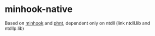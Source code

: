 # minhook-native
Based on [minhook](https://github.com/TsudaKageyu/minhook) and [phnt](https://github.com/winsiderss/phnt), dependent only on ntdll (link ntdll.lib and ntdllp.lib)
